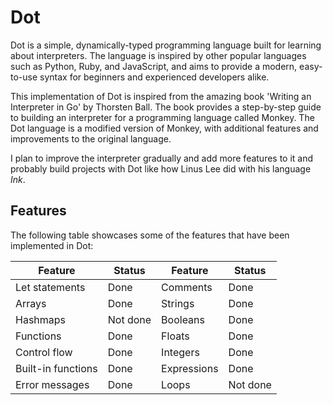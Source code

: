 # Dot

Dot is a simple, dynamically-typed programming language built for learning about interpreters. The language is inspired by other popular languages such as Python, Ruby, and JavaScript, and aims to provide a modern, easy-to-use syntax for beginners and experienced developers alike.

This implementation of Dot is inspired from the amazing book 'Writing an Interpreter in Go' by Thorsten Ball. The book provides a step-by-step guide to building an interpreter for a programming language called Monkey. The Dot language is a modified version of Monkey, with additional features and improvements to the original language.

I plan to improve the interpreter gradually and add more features to it and probably build projects with
Dot like how Linus Lee did with his language _Ink_.

## Features

The following table showcases some of the features that have been implemented in Dot:

| Feature            | Status   | Feature     | Status   |
| ------------------ | -------- | ----------- | -------- |
| Let statements     | Done     | Comments    | Done     |
| Arrays             | Done     | Strings     | Done     |
| Hashmaps           | Not done | Booleans    | Done     |
| Functions          | Done     | Floats      | Done     |
| Control flow       | Done     | Integers    | Done     |
| Built-in functions | Done     | Expressions | Done     |
| Error messages     | Done     | Loops       | Not done |
